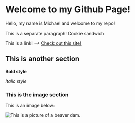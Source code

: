 # Welcome to my Github Page!

Hello, my name is Michael and welcome to my repo!

This is a separate paragraph! Cookie sandwich

This is a link! --> [Check out this site!](https://oks-logo.bandcamp.com/)

## This is another section

**Bold style**

*Italic style*

### This is the image section

This is an image below:

![This is a picture of a beaver dam.](https://speakingofgeoscience.org/wp-content/uploads/2023/03/dunn-fairfax-1.jpg?w=662)
